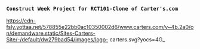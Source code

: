 ### `Construct Week Project for RCT101-Clone of Carter's.com`
https://cdn-fsly.yottaa.net/578855e22bb0ac10350002d6/www.carters.com/v~4b.2a0/on/demandware.static/Sites-Carters-Site/-/default/dw279bad54/images/logo-                   carters.svg?yocs=4G_



